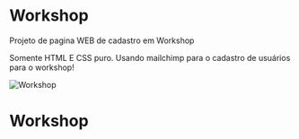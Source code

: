 # Workshop
Projeto de pagina WEB de cadastro em Workshop

Somente HTML E CSS puro. Usando mailchimp para o cadastro de usuários para o workshop!

![Workshop](https://user-images.githubusercontent.com/80079246/116184030-5b117080-a6f5-11eb-8b9c-2f72c8b88159.jpg)
# Workshop
